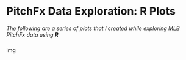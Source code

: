 # PitchFx Data Exploration: R Plots

_The following are a series of plots that I created while exploring MLB PitchFx data using **R**_

###
img
